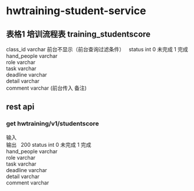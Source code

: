 # hwtraining-student-service

## 表格1  培训流程表 training_studentscore  
class_id varchar  前台不显示（前台查询过滤条件）  
status int  0  未完成 1 完成  
hand_people varchar  
role varchar  
task varchar  
deadline varchar  
detail varchar  
comment varchar (前台传入 备注)  

## rest api  
### get hwtraining/v1/studentscore  
输入  
输出  
200 
status int  0  未完成 1 完成  
hand_people varchar  
role varchar  
task varchar  
deadline varchar  
detail varchar  
comment varchar 
